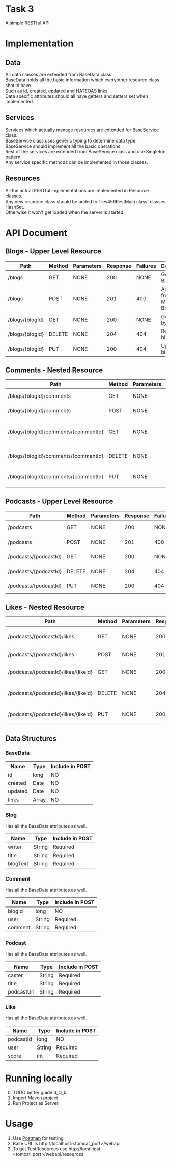 # Task 3

A simple RESTful API

# Implementation

## Data
All data classes are extended from BaseData class.  
BaseData holds all the basic information which everyother resource class should have.  
Such as id, created, updated and HATEOAS links.  
Data specific attributes should all have getters and setters set when implemented.

## Services
Services which actually manage resources are extended for BaseService class.  
BaseService class uses generic typing to determine data type.  
BaseService should implement all the basic operations.  
Rest of the services are extended from BaseService class and use Singleton pattern.  
Any service specific methods can be implemented in those classes.  

## Resources
All the actual RESTful implementations are implemented in Resource classes.  
Any new resource class should be added to Ties456RestMain class' classes HashSet.  
Otherwise it won't get loaded when the server is started.

# API Document
## Blogs - Upper Level Resource
| Path          | Method | Parameters | Response | Failures | Description                |
|---------------|--------|------------|----------|----------|----------------------------|
|/blogs         | GET    | NONE       | 200      | NONE     | Gets all Blogs             |
|/blogs         | POST   | NONE       | 201      | 400      | Adds Blog from Message Body|
|/blogs/{blogId}| GET    | NONE       | 200      | NONE     | Gets blog by id            |
|/blogs/{blogId}| DELETE | NONE       | 204      | 404      | Removes blog by id         |
|/blogs/{blogId}| PUT    | NONE       | 200      | 404      | Updates blog by id         |

## Comments - Nested Resource
| Path                               | Method | Parameters | Response | Failures | Description                 |
|------------------------------------|--------|------------|----------|----------|-----------------------------|
|/blogs/{blogId}/comments            | GET    | NONE       | 200      | NONE     | Gets Blogs Comments         |
|/blogs/{blogId}/comments            | POST   | NONE       | 201      | 400      | Adds new Comment            |
|/blogs/{blogId}/comments/{commentId}| GET    | NONE       | 200      | 404      | Gets Comment from blog by id|
|/blogs/{blogId}/comments/{commentId}| DELETE | NONE       | 204      | 404      | Deletes comment from blog   |
|/blogs/{blogId}/comments/{commentId}| PUT    | NONE       | 200      | 404      | Updates comment from blog   |


## Podcasts - Upper Level Resource
| Path                | Method | Parameters | Response | Failures | Description       |
|---------------------|--------|------------|----------|----------|-------------------|
|/podcasts            |GET     |NONE        |200       |NONE      | Gets All Podcasts |
|/podcasts            |POST    |NONE        |201       |400       | Adds Podcast      |
|/podcasts/{podcastId}|GET     |NONE        |200       |NONE      | Get Podcast       |
|/podcasts/{podcastId}|DELETE  |NONE        |204       |404       | Deletes Podcast   |
|/podcasts/{podcastId}|PUT     |NONE        |200       |404       | Updates Podcast   |


## Likes - Nested Resource
| Path                               | Method | Parameters | Response | Failures | Description               |
|------------------------------------|--------|------------|----------|----------|---------------------------|
|/podcasts/{podcastId}/likes         |GET     |NONE        |200       |NONE      | Gets Podcasts Likes       |
|/podcasts/{podcastId}/likes         |POST    |NONE        |201       |400       | Adds Like to Podcast      |
|/podcasts/{podcastId}/likes/{likeId}|GET     |NONE        |200       |404       | Gets Podcasts Like        |
|/podcasts/{podcastId}/likes/{likeId}|DELETE  |NONE        |204       |404       | Deletes Like from Podcast |
|/podcasts/{podcastId}/likes/{likeId}|PUT     |NONE        |200       |404       | Updates Podcasts Like     |

## Data Structures

### BaseData
|Name    |Type  |Include in POST|
|--------|------|---------------|
|id      |long  |NO             |
|created |Date  |NO             |
|updated |Date  |NO             |
|links   |Array |NO             |

### Blog
Has all the BaseData attributes as well.  

|Name    |Type  |Include in POST|
|--------|------|---------------|
|writer  |String|Required       |
|title   |String|Required       |
|blogText|String|Required       |

### Comment
Has all the BaseData attributes as well.  

|Name    |Type  |Include in POST|
|--------|------|---------------|
|blogId  |long  |NO             |
|user    |String|Required       |
|comment |String|Required       |

### Podcast
Has all the BaseData attributes as well.  

|Name      |Type  |Include in POST|
|----------|------|---------------|
|caster    |String|Required       |
|title     |String|Required       |
|podcastUrl|String|Required       |

### Like
Has all the BaseData attributes as well.  

|Name     |Type  |Include in POST|
|---------|------|---------------|
|podcastId|long  |NO             |
|user     |String|Required       |
|score    |int   |Required       |

# Running locally

0. TODO better guide d_O_b
1. Import Maven project
2. Run Project as Server

# Usage

1. Use [Postman](https://chrome.google.com/webstore/detail/postman/fhbjgbiflinjbdggehcddcbncdddomop) for testing
2. Base URL is http://localhost:<tomcat_port>/webapi
3. To get TestResources use http://localhost:<tomcat_port>/webapi/resources
